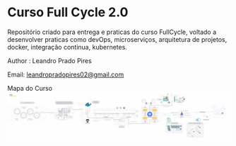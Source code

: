 # Curso Full Cycle 2.0

Repositório criado para entrega e praticas do curso FullCycle,  voltado a desenvolver praticas como devOps, microserviços, arquitetura de projetos, docker, integração continua, kubernetes.

Author : Leandro Prado Pires

Email: leandropradopires02@gmail.com

Mapa do Curso
![Mapa do curso](https://github.com/lpradopires/curso-fullcycle/blob/main/documentos/Mapa-fullcycle-novo.jpg)

